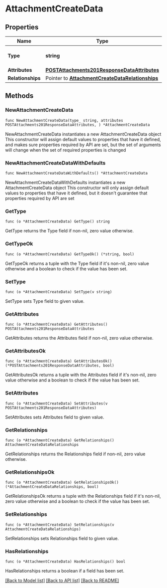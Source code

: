 # AttachmentCreateData

## Properties

Name | Type | Description | Notes
------------ | ------------- | ------------- | -------------
**Type** | **string** | The resource&#39;s type | [default to "attachments"]
**Attributes** | [**POSTAttachments201ResponseDataAttributes**](POSTAttachments201ResponseDataAttributes.md) |  | 
**Relationships** | Pointer to [**AttachmentCreateDataRelationships**](AttachmentCreateDataRelationships.md) |  | [optional] 

## Methods

### NewAttachmentCreateData

`func NewAttachmentCreateData(type_ string, attributes POSTAttachments201ResponseDataAttributes, ) *AttachmentCreateData`

NewAttachmentCreateData instantiates a new AttachmentCreateData object
This constructor will assign default values to properties that have it defined,
and makes sure properties required by API are set, but the set of arguments
will change when the set of required properties is changed

### NewAttachmentCreateDataWithDefaults

`func NewAttachmentCreateDataWithDefaults() *AttachmentCreateData`

NewAttachmentCreateDataWithDefaults instantiates a new AttachmentCreateData object
This constructor will only assign default values to properties that have it defined,
but it doesn't guarantee that properties required by API are set

### GetType

`func (o *AttachmentCreateData) GetType() string`

GetType returns the Type field if non-nil, zero value otherwise.

### GetTypeOk

`func (o *AttachmentCreateData) GetTypeOk() (*string, bool)`

GetTypeOk returns a tuple with the Type field if it's non-nil, zero value otherwise
and a boolean to check if the value has been set.

### SetType

`func (o *AttachmentCreateData) SetType(v string)`

SetType sets Type field to given value.


### GetAttributes

`func (o *AttachmentCreateData) GetAttributes() POSTAttachments201ResponseDataAttributes`

GetAttributes returns the Attributes field if non-nil, zero value otherwise.

### GetAttributesOk

`func (o *AttachmentCreateData) GetAttributesOk() (*POSTAttachments201ResponseDataAttributes, bool)`

GetAttributesOk returns a tuple with the Attributes field if it's non-nil, zero value otherwise
and a boolean to check if the value has been set.

### SetAttributes

`func (o *AttachmentCreateData) SetAttributes(v POSTAttachments201ResponseDataAttributes)`

SetAttributes sets Attributes field to given value.


### GetRelationships

`func (o *AttachmentCreateData) GetRelationships() AttachmentCreateDataRelationships`

GetRelationships returns the Relationships field if non-nil, zero value otherwise.

### GetRelationshipsOk

`func (o *AttachmentCreateData) GetRelationshipsOk() (*AttachmentCreateDataRelationships, bool)`

GetRelationshipsOk returns a tuple with the Relationships field if it's non-nil, zero value otherwise
and a boolean to check if the value has been set.

### SetRelationships

`func (o *AttachmentCreateData) SetRelationships(v AttachmentCreateDataRelationships)`

SetRelationships sets Relationships field to given value.

### HasRelationships

`func (o *AttachmentCreateData) HasRelationships() bool`

HasRelationships returns a boolean if a field has been set.


[[Back to Model list]](../README.md#documentation-for-models) [[Back to API list]](../README.md#documentation-for-api-endpoints) [[Back to README]](../README.md)


